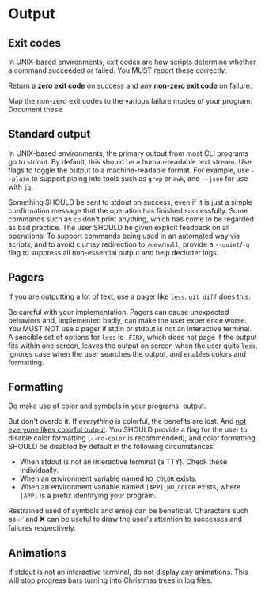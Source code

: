 # Output

## Exit codes

In UNIX-based environments, exit codes are how scripts determine whether a command succeeded or failed. You MUST report these correctly.

Return a **zero exit code** on success and any **non-zero exit code** on failure.

Map the non-zero exit codes to the various failure modes of your program. Document these.

## Standard output

In UNIX-based environments, the primary output from most CLI programs go to stdout. By default, this should be a human-readable text stream. Use flags to toggle the output to a machine-readable format. For example, use `--plain` to support piping into tools such as `grep` or `awk`, and `--json` for use with `jq`.

Something SHOULD be sent to stdout on success, even if it is just a simple confirmation message that the operation has finished successfully. Some commands such as `cp` don't print anything, which has come to be regarded as bad practice. The user SHOULD be given explicit feedback on all operations. To support commands being used in an automated way via scripts, and to avoid clumsy redirection to `/dev/null`, provide a `--quiet`/`-q` flag to suppress all non-essential output and help declutter logs.

## Pagers

If you are outputting a lot of text, use a pager like `less`. `git diff` does this.

Be careful with your implementation. Pagers can cause unexpected behaviors and, implemented badly, can make the user experience worse. You MUST NOT use a pager if stdin or stdout is not an interactive terminal. A sensible set of options for `less` is `-FIRX`, which does not page if the output fits within one screen, leaves the output on screen when the user quits `less`, ignores case when the user searches the output, and enables colors and formatting.

## Formatting

Do make use of color and symbols in your programs' output.

But don't overdo it. If _everything_ is colorful, the benefits are lost. And [not everyone likes colorful output](https://no-color.org/). You SHOULD provide a flag for the user to disable color formatting (`--no-color` is recommended), and color formatting SHOULD be disabled by default in the following circumstances:

- When stdout is not an interactive terminal (a TTY). Check these individually.
- When an environment variable named `NO_COLOR` exists.
- When an environment variable named `[APP]_NO_COLOR` exists, where `[APP]` is a prefix identifying your program.

Restrained used of symbols and emoji can be beneficial. Characters such as ✅ and ❌ can be useful to draw the user's attention to successes and failures respectively.

## Animations

If stdout is not an interactive terminal, do not display any animations. This will stop progress bars turning into Christmas trees in log files.
